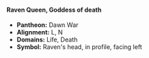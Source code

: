 #### Raven Queen, Goddess of death
- **Pantheon:** Dawn War
- **Alignment:** L, N
- **Domains:** Life, Death
- **Symbol:** Raven's head, in profile, facing left